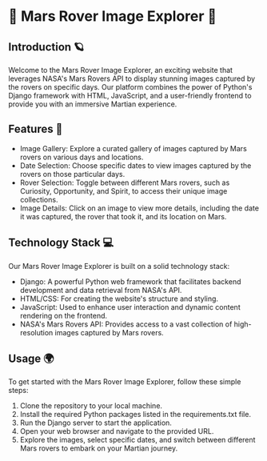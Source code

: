 # 🚀 Mars Rover Image Explorer 🌌
## Introduction 🪐
Welcome to the Mars Rover Image Explorer, an exciting website that leverages NASA's Mars Rovers API to display stunning images captured by the rovers on specific days. Our platform combines the power of Python's Django framework with HTML, JavaScript, and a user-friendly frontend to provide you with an immersive Martian experience. 

## Features 🌠
+ Image Gallery: Explore a curated gallery of images captured by Mars rovers on various days and locations.
+ Date Selection: Choose specific dates to view images captured by the rovers on those particular days.
+ Rover Selection: Toggle between different Mars rovers, such as Curiosity, Opportunity, and Spirit, to access their unique image collections.
+ Image Details: Click on an image to view more details, including the date it was captured, the rover that took it, and its location on Mars.

## Technology Stack 💻
Our Mars Rover Image Explorer is built on a solid technology stack:
+ Django: A powerful Python web framework that facilitates backend development and data retrieval from NASA's API.
+ HTML/CSS: For creating the website's structure and styling.
+ JavaScript: Used to enhance user interaction and dynamic content rendering on the frontend.
+ NASA's Mars Rovers API: Provides access to a vast collection of high-resolution images captured by Mars rovers.

## Usage 🌍
To get started with the Mars Rover Image Explorer, follow these simple steps:
1. Clone the repository to your local machine.
2. Install the required Python packages listed in the requirements.txt file.
3. Run the Django server to start the application.
4. Open your web browser and navigate to the provided URL.
5. Explore the images, select specific dates, and switch between different Mars rovers to embark on your Martian journey.
  

